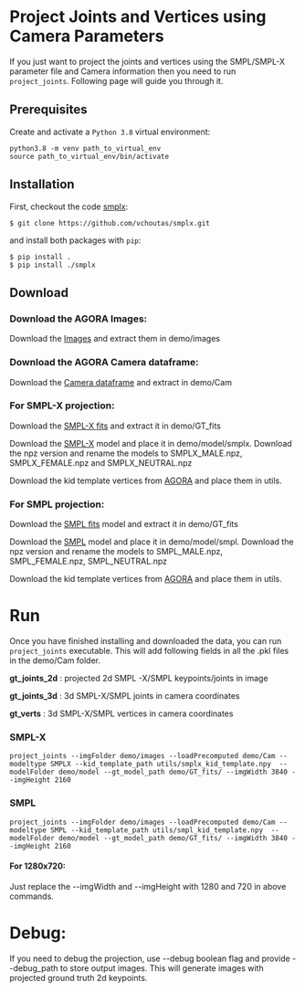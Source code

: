 # Project Joints and Vertices using Camera Parameters

If you just want to project the joints and vertices using the SMPL/SMPL-X parameter file and Camera information then you need to run `project_joints`. Following page will guide you through it.

## Prerequisites
Create and activate a `Python 3.8` virtual environment:
```
python3.8 -m venv path_to_virtual_env
source path_to_virtual_env/bin/activate
```

## Installation
First, checkout the code [smplx](https://github.com/vchoutas/smplx.git):
```
$ git clone https://github.com/vchoutas/smplx.git
```

and install both packages with `pip`:
```
$ pip install .
$ pip install ./smplx
```

## Download

### Download the AGORA Images:
Download the [Images](https://agora.is.tue.mpg.de/) and extract them in demo/images

### Download the AGORA Camera dataframe:
Download the [Camera dataframe](https://agora.is.tue.mpg.de/) and extract in demo/Cam

### For SMPL-X projection:
Download the [SMPL-X fits](https://agora.is.tue.mpg.de/) and extract it in demo/GT_fits

Download the [SMPL-X](https://smpl-x.is.tue.mpg.de/) model and place it in demo/model/smplx. Download the npz version and rename the models to SMPLX_MALE.npz, SMPLX_FEMALE.npz and SMPLX_NEUTRAL.npz

Download the kid template vertices from [AGORA](https://agora.is.tue.mpg.de) and place them in utils.

### For SMPL projection:
Download the [SMPL fits](https://agora.is.tue.mpg.de/) model and extract it in demo/GT_fits

Download the [SMPL](https://smpl.is.tue.mpg.de/) model and place it in demo/model/smpl. 
Download the npz version and rename the models to SMPL_MALE.npz, SMPL_FEMALE.npz, SMPL_NEUTRAL.npz

Download the kid template vertices from [AGORA](https://agora.is.tue.mpg.de) and place them in utils.

# Run
Once you have finished installing and downloaded the data, you can run `project_joints` executable. This will add following fields in all the .pkl files in the demo/Cam folder.

**gt_joints_2d** : projected 2d SMPL -X/SMPL keypoints/joints in image

**gt_joints_3d** : 3d SMPL-X/SMPL joints in camera coordinates

**gt_verts** : 3d SMPL-X/SMPL vertices in camera coordinates

### SMPL-X

```
project_joints --imgFolder demo/images --loadPrecomputed demo/Cam --modeltype SMPLX --kid_template_path utils/smplx_kid_template.npy  --modelFolder demo/model --gt_model_path demo/GT_fits/ --imgWidth 3840 --imgHeight 2160

```

### SMPL
```
project_joints --imgFolder demo/images --loadPrecomputed demo/Cam --modeltype SMPL --kid_template_path utils/smpl_kid_template.npy  --modelFolder demo/model --gt_model_path demo/GT_fits/ --imgWidth 3840 --imgHeight 2160

```

#### For 1280x720:

Just replace the --imgWidth and --imgHeight with 1280 and 720 in above commands.

# Debug:

If you need to debug the projection, use --debug boolean flag and provide --debug_path to store output images. This will generate images with projected ground truth 2d keypoints.
